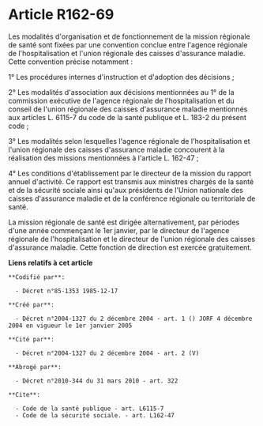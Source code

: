 # Article R162-69

Les modalités d'organisation et de fonctionnement de la mission régionale de santé sont fixées par une convention conclue
entre l'agence régionale de l'hospitalisation et l'union régionale des caisses d'assurance maladie. Cette convention précise
notamment :

1° Les procédures internes d'instruction et d'adoption des décisions ;

2° Les modalités d'association aux décisions mentionnées au 1° de la commission exécutive de l'agence régionale de
l'hospitalisation et du conseil de l'union régionale des caisses d'assurance maladie mentionnés aux articles L. 6115-7 du
code de la santé publique et L. 183-2 du présent code ;

3° Les modalités selon lesquelles l'agence régionale de l'hospitalisation et l'union régionale des caisses d'assurance
maladie concourent à la réalisation des missions mentionnées à l'article L. 162-47 ;

4° Les conditions d'établissement par le directeur de la mission du rapport annuel d'activité. Ce rapport est transmis aux
ministres chargés de la santé et de la sécurité sociale ainsi qu'aux présidents de l'Union nationale des caisses d'assurance
maladie et de la conférence régionale ou territoriale de santé.

La mission régionale de santé est dirigée alternativement, par périodes d'une année commençant le 1er janvier, par le
directeur de l'agence régionale de l'hospitalisation et le directeur de l'union régionale des caisses d'assurance maladie.
Cette fonction de direction est exercée gratuitement.

**Liens relatifs à cet article**

	**Codifié par**:

	  - Décret n°85-1353 1985-12-17

	**Créé par**:

	  - Décret n°2004-1327 du 2 décembre 2004 - art. 1 () JORF 4 décembre 2004 en vigueur le 1er janvier 2005

	**Cité par**:

	  - Décret n°2004-1327 du 2 décembre 2004 - art. 2 (V)

	**Abrogé par**:

	  - Décret n°2010-344 du 31 mars 2010 - art. 322

	**Cite**:

	  - Code de la santé publique - art. L6115-7
	  - Code de la sécurité sociale. - art. L162-47
